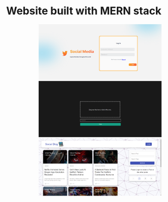 # Website built with MERN stack

<p align="center" title="file-share">
  <a href="./social-media" title="social-media">
    <img alt="social-media" src="./social-media/docs/1.png" width="330px"/>
  </a>
  <a href="./file-share" title="file-share">
    <img alt="file-share" src="./file-share/docs/1.png" width="330px"/>
  </a>
  <a href="./social-blog" title="social-blog">
    <img alt="social-blog" src="./social-blog/docs/home.png" width="330px"/>
  </a>
</p>
